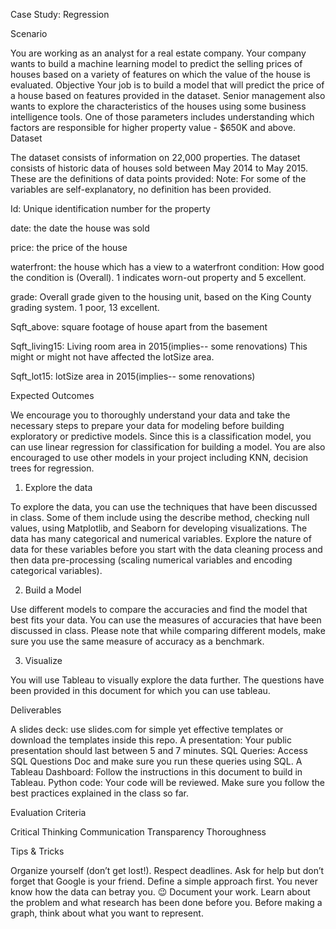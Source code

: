 Case Study: Regression


Scenario

You are working as an analyst for a real estate company. Your company wants to build a machine learning model to predict the selling prices of houses based on a variety of features on which the value of the house is evaluated.
Objective
Your job is to build a model that will predict the price of a house based on features provided in the dataset. Senior management also wants to explore the characteristics of the houses using some business intelligence tools. One of those parameters includes understanding which factors are responsible for higher property value - $650K and above.
Dataset

The dataset consists of information on 22,000 properties. The dataset consists of historic data of houses sold between May 2014 to May 2015.
These are the definitions of data points provided:
Note: For some of the variables are self-explanatory, no definition has been provided.

Id: Unique identification number for the property

date: the date the house was sold

price: the price of the house

waterfront: the house which has a view to a waterfront
condition: How good the condition is (Overall). 1 indicates worn-out property and 5 excellent.

grade: Overall grade given to the housing unit, based on the King County grading system. 1 poor, 13 excellent.

Sqft_above: square footage of house apart from the basement

Sqft_living15: Living room area in 2015(implies-- some renovations) This might or might not have affected the lotSize area.

Sqft_lot15: lotSize area in 2015(implies-- some renovations)

Expected Outcomes

We encourage you to thoroughly understand your data and take the necessary steps to prepare your data for modeling before building exploratory or predictive models.
Since this is a classification model, you can use linear regression for classification for building a model. You are also encouraged to use other models in your project including KNN, decision trees for regression.

1. Explore the data

To explore the data, you can use the techniques that have been discussed in class. Some of them include using the describe method, checking null values, using Matplotlib, and Seaborn for developing visualizations.
The data has many categorical and numerical variables. Explore the nature of data for these variables before you start with the data cleaning process and then data pre-processing (scaling numerical variables and encoding categorical variables).

2. Build a Model

Use different models to compare the accuracies and find the model that best fits your data. You can use the measures of accuracies that have been discussed in class. Please note that while comparing different models, make sure you use the same measure of accuracy as a benchmark.

3. Visualize

You will use Tableau to visually explore the data further. The questions have been provided in this document for which you can use tableau.

Deliverables

A slides deck: use slides.com for simple yet effective templates or download the templates inside this repo.
A presentation: Your public presentation should last between 5 and 7 minutes.
SQL Queries: Access SQL Questions Doc and make sure you run these queries using SQL.
A Tableau Dashboard: Follow the instructions in this document to build in Tableau.
Python code: Your code will be reviewed. Make sure you follow the best practices explained in the class so far.

Evaluation Criteria

Critical Thinking
Communication
Transparency
Thoroughness


Tips & Tricks

Organize yourself (don’t get lost!). Respect deadlines.
Ask for help but don’t forget that Google is your friend.
Define a simple approach first. You never know how the data can betray you. :wink:
Document your work.
Learn about the problem and what research has been done before you.
Before making a graph, think about what you want to represent.
